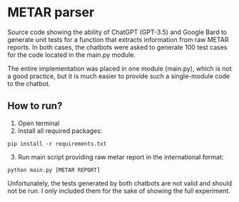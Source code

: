 # METAR parser

Source code showing the ability of ChatGPT (GPT-3.5) and Google Bard to generate unit tests for a function that extracts information from raw METAR reports. In both cases, the chatbots were asked to generate 100 test cases for the code located in the main.py module.

The entire implementation was placed in one module (main.py), which is not a good practice, but it is much easier to provide such a single-module code to the chatbot.

## How to run?

1. Open terminal
2. Install all required packages: 
```
pip install -r requirements.txt
```
3. Run main script providing raw metar report in the international format:
```
python main.py [METAR REPORT]
```

Unfortunately, the tests generated by both chatbots are not valid and should not be run. I only included them for the sake of showing the full experiment.

